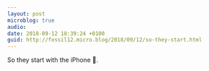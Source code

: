 ```yaml
---
layout: post
microblog: true
audio: 
date: 2018-09-12 18:39:24 +0100
guid: http://fossil12.micro.blog/2018/09/12/so-they-start.html
---
```

So they start with the iPhone 🎾.
